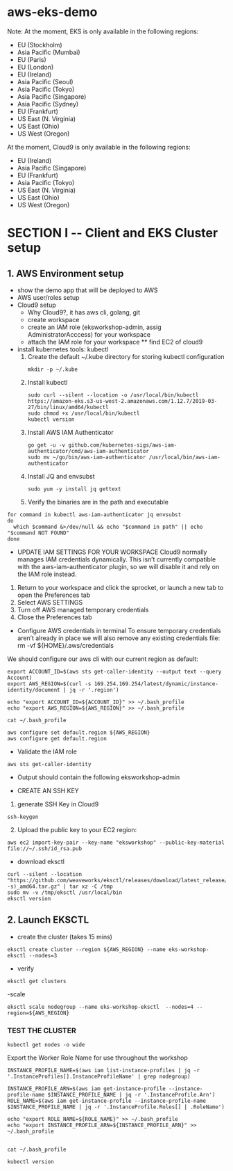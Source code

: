 # aws-eks-demo

Note: 
At the moment, EKS is only available in the following regions:
- EU (Stockholm)
- Asia Pacific (Mumbai)
- EU (Paris)
- EU (London)
- EU (Ireland)
- Asia Pacific (Seoul)
- Asia Pacific (Tokyo)
- Asia Pacific (Singapore)
- Asia Pacific (Sydney)
- EU (Frankfurt)
- US East (N. Virginia)
- US East (Ohio)
- US West (Oregon)

At the moment, Cloud9 is only available in the following regions:
- EU (Ireland)
- Asia Pacific (Singapore)
- EU (Frankfurt)
- Asia Pacific (Tokyo)
- US East (N. Virginia)
- US East (Ohio)
- US West (Oregon)

# SECTION I -- Client and EKS Cluster setup

## 1. AWS Environment setup
 - show the demo app that will be deployed to AWS
 - AWS user/roles setup 
 - Cloud9 setup
   * Why Cloud9?, it has aws cli, golang, git 
   * create workspace
   * create an IAM role (eksworkshop-admin, assig AdministratorAcccess) for your workspace
   * attach the IAM role for your workspace 
      ** find EC2 of cloud9
 - install kubernetes tools: kubectl
   1. Create the default ~/.kube directory for storing kubectl configuration 
      ```
	  mkdir -p ~/.kube
	  ```
   2. Install kubectl
      ```
	  sudo curl --silent --location -o /usr/local/bin/kubectl https://amazon-eks.s3-us-west-2.amazonaws.com/1.12.7/2019-03-27/bin/linux/amd64/kubectl
      sudo chmod +x /usr/local/bin/kubectl
      kubectl version
	  ```
   3. Install AWS IAM Authenticator
      ```
	  go get -u -v github.com/kubernetes-sigs/aws-iam-authenticator/cmd/aws-iam-authenticator
      sudo mv ~/go/bin/aws-iam-authenticator /usr/local/bin/aws-iam-authenticator
	  ```
   4. Install JQ and envsubst
      ```
      sudo yum -y install jq gettext
	  ```
   5. Verify the binaries are in the path and executable
  
  ```
  for command in kubectl aws-iam-authenticator jq envsubst
  do
    which $command &>/dev/null && echo "$command in path" || echo "$command NOT FOUND"
  done
  ```
  
  - UPDATE IAM SETTINGS FOR YOUR WORKSPACE
   Cloud9 normally manages IAM credentials dynamically. This isn’t currently compatible with the aws-iam-authenticator plugin, 
   so we will disable it and rely on the IAM role instead.
   1. Return to your workspace and click the sprocket, or launch a new tab to open the Preferences tab
   2. Select AWS SETTINGS
   3. Turn off AWS managed temporary credentials
   4. Close the Preferences tab


  - Configure AWS credentials in terminal
   To ensure temporary credentials aren’t already in place we will also remove any existing credentials file:
   rm -vf ${HOME}/.aws/credentials
 
   We should configure our aws cli with our current region as default:
 
   ```
   export ACCOUNT_ID=$(aws sts get-caller-identity --output text --query Account)
   export AWS_REGION=$(curl -s 169.254.169.254/latest/dynamic/instance-identity/document | jq -r '.region')

   echo "export ACCOUNT_ID=${ACCOUNT_ID}" >> ~/.bash_profile
   echo "export AWS_REGION=${AWS_REGION}" >> ~/.bash_profile

   cat ~/.bash_profile

   aws configure set default.region ${AWS_REGION}
   aws configure get default.region
  ```
   
   - Validate the IAM role
   ```
   aws sts get-caller-identity
   ```
   * Output should contain the following
    eksworkshop-admin

 - CREATE AN SSH KEY
  1. generate SSH Key in Cloud9
   ```
   ssh-keygen
   ```
  2. Upload the public key to your EC2 region:
   ```
   aws ec2 import-key-pair --key-name "eksworkshop" --public-key-material file://~/.ssh/id_rsa.pub
   ```
   
  - download eksctl
   ```
   curl --silent --location "https://github.com/weaveworks/eksctl/releases/download/latest_release/eksctl_$(uname -s)_amd64.tar.gz" | tar xz -C /tmp
   sudo mv -v /tmp/eksctl /usr/local/bin
   eksctl version
   ```


## 2. Launch EKSCTL

  - create the cluster (takes 15 mins)
  ```
  eksctl create cluster --region ${AWS_REGION} --name eks-workshop-eksctl --nodes=3
  ```
  
  - verify
  ```
  eksctl get clusters
  ```
  
  -scale
  ```
  eksctl scale nodegroup --name eks-workshop-eksctl  --nodes=4 --region=${AWS_REGION}
  ```



### TEST THE CLUSTER
```
kubectl get nodes -o wide
```

Export the Worker Role Name for use throughout the workshop

```
INSTANCE_PROFILE_NAME=$(aws iam list-instance-profiles | jq -r '.InstanceProfiles[].InstanceProfileName' | grep nodegroup)

INSTANCE_PROFILE_ARN=$(aws iam get-instance-profile --instance-profile-name $INSTANCE_PROFILE_NAME | jq -r '.InstanceProfile.Arn')
ROLE_NAME=$(aws iam get-instance-profile --instance-profile-name $INSTANCE_PROFILE_NAME | jq -r '.InstanceProfile.Roles[] | .RoleName')

echo "export ROLE_NAME=${ROLE_NAME}" >> ~/.bash_profile
echo "export INSTANCE_PROFILE_ARN=${INSTANCE_PROFILE_ARN}" >> ~/.bash_profile


cat ~/.bash_profile

kubectl version
```
